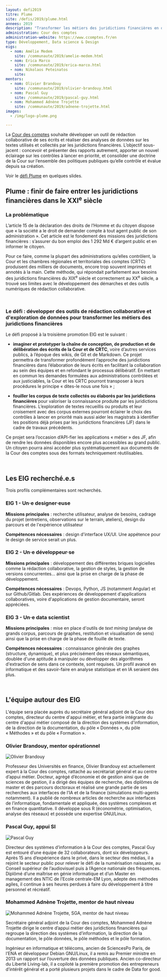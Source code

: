 ```yaml
---
layout: defi2019
titre: Plume
site: /defis/2019/plume.html
annees: 2019
description: "Transformer les métiers des juridictions financières en développant des outils de rédaction collaborative et d’exploration de données"
administration: Cour des comptes
administration-website: https://www.ccomptes.fr/en
type: Développement, Data science & Design
eigs:
  - nom: Amélie Medem
    site: /communaute/2019/amelie-medem.html
  - nom: Erica Marco
    site: /communaute/2019/erica-marco.html
  - nom: Nikolaos Peteinatos
    site: 
mentors:
  - nom: Olivier Brandouy
    site: /communaute/2019/olivier-brandouy.html
  - nom: Pascal Guy
    site: /communaute/2019/pascal-guy.html
  - nom: Mohammed Adnène Trojette
    site: /communaute/2019/adnene-trojette.html
images:
  - /img/logo-plume.png

---
```


La [Cour des comptes](https://www.ccomptes.fr/) souhaite développer un
outil de rédaction collaborative de ses écrits et réaliser des
analyses de données sur les textes utilisés et collectés par les
juridictions financières. L’objectif sous-jacent : concevoir et
présenter des rapports autrement, apporter un nouvel éclairage sur les
contrôles à lancer en priorité, et consolider une doctrine de la Cour
sur l’ensemble des politiques publiques qu’elle contrôle et évalue
depuis sa création.

Voir le [défi
Plume](https://speakerdeck.com/eig2018/pitch-plume-defi-eig3) en
quelques slides.

## Plume : finir de faire entrer les juridictions financières dans le XXI<sup>e</sup> siècle

### La problématique

L’article 15 de la déclaration des droits de l’Homme et du citoyen
dispose que « la société a le droit de demander compte à tout agent
public de son administration ». Cet article est le fondement des
missions des juridictions financières : s’assurer du bon emploi des 1
292 Md € d’argent public et en informer le citoyen.

Pour ce faire, comme la plupart des administrations qu’elles
contrôlent, la Cour et les chambres régionales et territoriales des
comptes (CRTC) produisent des milliers de documents, encore trop
souvent imprimés et annotés à la main. Cette méthode, qui répondait
parfaitement aux besoins des juridictions financières du
XIX<sup>e</sup> siècle et correctement au XX<sup>e</sup> siècle, a
trouvé ses limites avec le développement des démarches et des outils
numériques de rédaction collaborative.

<br/>

### Le défi : développer des outils de rédaction collaborative et d'exploration de données pour transformer les métiers des juridictions financières

Le défi proposé à la troisième promotion EIG est le suivant :

- **imaginer et prototyper la chaîne de conception, de production et
de délibération des écrits de la Cour et de CRTC**, voire d’autres
services publics, à l’époque des wikis, de Git et de Markdown. Ce
projet permettra de transformer profondément l’approche des
juridictions financières dans l’élaboration de leurs écrits en
facilitant la collaboration au sein des équipes et en refondant le
processus délibératif. En mettant en commun les demandes formulées aux
administrations contrôlées et aux justiciables, la Cour et les CRTC
pourront transposer à leurs procédures le principe « dites-le nous une
fois » ;

- **fouiller les corpus de texte collectés ou élaborés par les
juridictions financières** pour valoriser la connaissance produite par
les juridictions financières. L’exploration de textes recueillis ou
produits et leur croisement avec des corpus externes pourront éclairer
le choix des contrôles à lancer en priorité mais aussi aider les
magistrats à identifier les positions déjà prises par les juridictions
financières (JF) dans le cadre de travaux précédents.

Ce projet sera l’occasion d’API-fier les applications « métier » des
JF, afin de rendre les données disponibles encore plus accessibles au
grand public. Un citoyen pourra ainsi accéder plus systématiquement
aux documents de la Cour des comptes sous des formats techniquement
réutilisables.

<br/>

## Les EIG recherché.e.s 

Trois profils complémentaires sont recherchés.

### EIG 1 - Un·e designer·euse

**Missions principales** : recherche utilisateur, analyse de besoins,
cadrage du projet (entretiens, observations sur le terrain, ateliers),
design du parcours et de l'expérience utilisateur

**Compétences nécessaires** : design d'interface UX/UI. Une appétence
pour le design de service serait un plus.

### EIG 2 - Un·e développeur·se

**Missions principales** : développement des différentes briques
logicielles comme la rédaction collaborative, la gestion de styles, la
gestion de versions concurrentes... ainsi que la prise en charge de la
phase de développement.

**Compétences nécessaires** : Devops, Python, JS (notamment Angular)
et sur Github/Gitlab. Des expériences de développement d'applications
collaboratives, voire d'applications de gestion documentaire, seront
appréciées.

### EIG 3 - Un·e data scientist

**Missions principales** : mise en place d'outils de _text mining_
(analyse de grands corpus, parcours de graphes, restitution et
visualisation de sens) ainsi que la prise en charge de la phase de
fouille de texte.

**Compétences nécessaires** : connaissance générale des graphes
(structure, dynamique), et plus précisément des réseaux sémantiques,
doublée d'une aptitude à manipuler ou développer des algorithmes
d'extraction de sens dans ce contexte, sont requises. Un profil avancé
en informatique et des savoir-faire en analyse statistique et en IA
seraient des plus.

<br/>

## L'équipe autour des EIG

L'équipe sera placée auprès du secrétaire général adjoint de la Cour
des comptes, directeur du centre d'appui métier, et fera partie
intégrante du centre d'appui métier composé de la direction des
systèmes d'information, de la direction de la documentation, du pôle «
Données », du pôle « Méthodes » et du pôle « Formation ».

### Olivier Brandouy, mentor opérationnel

![Olivier Brandouy](/img/communaute/olivier-brandouy.png)

Professeur des Universités en finance, Olivier Brandouy est
actuellement expert à la Cour des comptes, rattaché au secrétariat
général et au centre d’appui métier. Docteur, agrégé d’économie et de
gestion ainsi que de sciences de gestion, il a dirigé des équipes de
recherche, des diplômes de master et des parcours doctoraux et réalisé
une grande partie de ses recherches aux interfaces de l’IA et de la
finance (simulations multi-agents notamment). Il a publié de nombreux
articles de recherche aux interfaces de l’informatique, fondamentale
et appliquée, des systèmes complexes et en finance quantitative. Il
développe sous R (économétrie, optimisation, analyse des réseaux) et
possède une expertise GNU/Linux.

### Pascal Guy, appui SI

![Pascal Guy](/img/communaute/pascal-guy.png)

Directeur des systèmes d’information à la Cour des comptes, Pascal Guy
est entouré d’une équipe de 32 collaborateurs, dont six
développeurs. Après 15 ans d’expérience dans le privé, dans le secteur
des médias, il a rejoint le secteur public pour relever le défi de la
numérisation naissante, au Conseil supérieur de l’audiovisuel puis à
l’Agence nationale des fréquences. Diplômé d’une maîtrise en génie
informatique et d’un Master en management des NTIC de l’Ecole
centrale-EM Lyon, adepte des méthodes agiles, il continue à ses heures
perdues à faire du développement à titre personnel et récréatif.

### Mohammed Adnène Trojette, mentor de haut niveau

![Mohammed Adnène Trojette, SGA, mentor de haut niveau](/img/communaute/adnene-trojette.jpg)

Secrétaire général adjoint de la Cour des comptes, Mohammed Adnène
Trojette dirige le centre d’appui métier des juridictions financières
qui regroupe la direction des systèmes d’information, la direction de
la documentation, le pôle données, le pôle méthodes et le pôle
formation.

Ingénieur en informatique et télécoms, ancien de SciencesPo Paris, de
l’ENA et développeur Debian GNU/Linux, il a remis au Premier ministre
en 2013 un rapport sur l’ouverture des données publiques. Ancien
co-directeur du Liberté Living-lab, il a copiloté la première
promotion des entrepreneurs d’intérêt général et a porté plusieurs
projets dans le cadre de Data for good.
